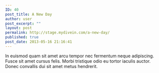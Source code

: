 ```yaml
---
ID: 40
post_title: A New Day
author: user
post_excerpt: ""
layout: post
permalink: http://stage.mydivein.com/a-new-day/
published: true
post_date: 2013-05-16 21:16:41
---
```

In euismod quam sit amet arcu tempor nec fermentum neque adipiscing. Fusce sit amet cursus felis. Morbi tristique odio eu tortor iaculis auctor. Donec convallis dui sit amet metus hendrerit.